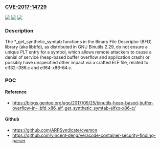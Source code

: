 ### [CVE-2017-14729](https://cve.mitre.org/cgi-bin/cvename.cgi?name=CVE-2017-14729)
![](https://img.shields.io/static/v1?label=Product&message=n%2Fa&color=blue)
![](https://img.shields.io/static/v1?label=Version&message=n%2Fa&color=blue)
![](https://img.shields.io/static/v1?label=Vulnerability&message=n%2Fa&color=brighgreen)

### Description

The *_get_synthetic_symtab functions in the Binary File Descriptor (BFD) library (aka libbfd), as distributed in GNU Binutils 2.29, do not ensure a unique PLT entry for a symbol, which allows remote attackers to cause a denial of service (heap-based buffer overflow and application crash) or possibly have unspecified other impact via a crafted ELF file, related to elf32-i386.c and elf64-x86-64.c.

### POC

#### Reference
- https://blogs.gentoo.org/ago/2017/09/25/binutils-heap-based-buffer-overflow-in-_bfd_x86_elf_get_synthetic_symtab-elfxx-x86-c/

#### Github
- https://github.com/ARPSyndicate/cvemon
- https://github.com/vincent-deng/veracode-container-security-finding-parser

